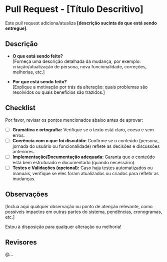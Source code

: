 # Pull Request - [Título Descritivo]

Este pull request adiciona/atualiza **[descrição sucinta do que está sendo entregue]**.

## Descrição

- **O que está sendo feito?**  
  [Forneça uma descrição detalhada da mudança, por exemplo: criação/atualização de persona, nova funcionalidade, correções, melhorias, etc.]

- **Por que está sendo feito?**  
  [Explique a motivação por trás da alteração: quais problemas são resolvidos ou quais benefícios são trazidos.]

## Checklist

Por favor, revisar os pontos mencionados abaixo antes de aprovar:

- [ ] **Gramática e ortografia:** Verifique se o texto está claro, coeso e sem erros.
- [ ] **Coerência com o que foi discutido:** Confirme se o conteúdo (persona, jornada do usuário ou funcionalidade) reflete as decisões e discussões anteriores.
- [ ] **Implementação/Documentação adequada:** Garanta que o conteúdo está bem estruturado e documentado (quando necessário).
- [ ] **Testes e Validações (opcional):** Caso haja testes automatizados ou manuais, verifique se eles foram atualizados ou criados para refletir as mudanças.

## Observações

[Inclua aqui qualquer observação ou ponto de atenção relevante, como possíveis impactos em outras partes do sistema, pendências, cronogramas, etc.]

Estou à disposição para qualquer alteração ou melhoria!

## Revisores

@...
